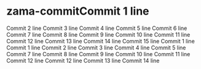 # zama-commitCommit 1 line
Commit 2 line
Commit 3 line
Commit 4 line
Commit 5 line
Commit 6 line
Commit 7 line
Commit 8 line
Commit 9 line
Commit 10 line
Commit 11 line
Commit 12 line
Commit 13 line
Commit 14 line
Commit 15 line
Commit 1 line
Commit 1 line
Commit 2 line
Commit 3 line
Commit 4 line
Commit 5 line
Commit 7 line
Commit 8 line
Commit 9 line
Commit 10 line
Commit 11 line
Commit 12 line
Commit 12 line
Commit 13 line
Commit 14 line
